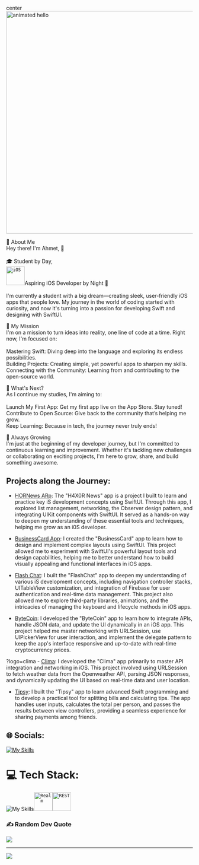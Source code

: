 center<img src="https://github.com/Anmol-Baranwal/Cool-GIFs-For-GitHub/assets/74038190/9be4d344-6782-461a-b5a6-32a07bf7b34e" width="600" alt="animated hello">


🌟 About Me<br>Hey there! I'm Ahmet, 👋<br><br>🎓 Student by Day,<br><code><img width="50" src="https://user-images.githubusercontent.com/25181517/121406611-a8246b80-c95e-11eb-9b11-b771486377f6.png" alt="iOS" title="iOS"/></code>Aspiring iOS Developer by Night 🌙<br><br>I'm currently a student with a big dream—creating sleek, user-friendly iOS apps that people love. My journey in the world of coding started with curiosity, and now it's turning into a passion for developing Swift and designing with SwiftUI.<br><be>

🚀 My Mission<br>I'm on a mission to turn ideas into reality, one line of code at a time. Right now, I'm focused on:<br><br>Mastering Swift: Diving deep into the language and exploring its endless possibilities.<br>Building Projects: Creating simple, yet powerful apps to sharpen my skills.<br>Connecting with the Community: Learning from and contributing to the open-source world.<br>

🎯 What's Next?<br>As I continue my studies, I'm aiming to:<br><br>Launch My First App: Get my first app live on the App Store. Stay tuned!<br>Contribute to Open Source: Give back to the community that’s helping me grow.<br>Keep Learning: Because in tech, the journey never truly ends!<be>

🌱 Always Growing<br>I'm just at the beginning of my developer journey, but I'm committed to continuous learning and improvement. Whether it's tackling new challenges or collaborating on exciting projects, I'm here to grow, share, and build something awesome.<br><be>


## Projects along the Journey:



- [HORNews ARp](link): The "H4X0R News" app is a project I built to learn and practice key iS development concepts using SwiftUI. Through this app, I explored list management, networking, the Observer design pattern, and integrating UIKit components with SwiftUI. It served as a hands-on way to deepen my understanding of these essential tools and techniques, helping me grow as an i0S developer.
  
- [BusinessCard App](link): I created the "BusinessCard" app to learn how to design and implement complex layouts using SwiftUI. This project allowed me to experiment with SwiftUI's powerful layout tools and design capabilities, helping me to better understand how to build visually appealing and functional interfaces in iOS apps.
  
- [Flash Chat](link): I built the "FlashChat" app to deepen my understanding of various iS development concepts, including navigation controller stacks, UITableView customization, and integration of Firebase for user authentication and real-time data management. This project also allowed me to explore third-party libraries, animations, and the intricacies of managing the keyboard and lifecycle methods in iOS apps.
  
- [ByteCoin](link): I developed the "ByteCoin" app to learn how to integrate APIs, handle JSON data, and update the UI dynamically in an iOS app. This project helped me master networking with URLSession, use UlPickerView for user interaction, and implement the delegate pattern to keep the app's interface responsive and up-to-date with real-time cryptocurrency prices.
  
?logo=clima - [Clima](link): I developed the "Clima" app primarily to master API integration and networking in iOS. This project involved using URLSession to fetch weather data from the Openweather API, parsing JSON responses, and dynamically updating the UI based on real-time data and user location.
  
- [Tipsy](link): I built the "Tipsy" app to learn advanced Swift programming and to develop a practical tool for splitting bills and calculating tips. The app handles user inputs, calculates the total per person, and passes the results between view controllers, providing a seamless experience for sharing payments among friends.


## 🌐 Socials:
[![My Skills](https://skillicons.dev/icons?i=linkedin)](https://linkedin.com/in/https://www.linkedin.com/in/ahmet-yada/) 

# 💻 Tech Stack:
![My Skills](https://skillicons.dev/icons?i=swift,firebase,git,github)<code><img width="50" src="https://github.com/marwin1991/profile-technology-icons/assets/136815194/79868fa1-41b8-411f-bd00-cda9ba6723ca" alt="Realm" title="Realm"/></code><code><img width="50" src="https://user-images.githubusercontent.com/25181517/192107858-fe19f043-c502-4009-8c47-476fc89718ad.png" alt="REST" title="REST"/></code>

### ✍️ Random Dev Quote
![](https://quotes-github-readme.vercel.app/api?type=horizontal&theme=tokyonight)

---
[![](https://visitcount.itsvg.in/api?id=crovs&icon=0&color=0)](https://visitcount.itsvg.in)

